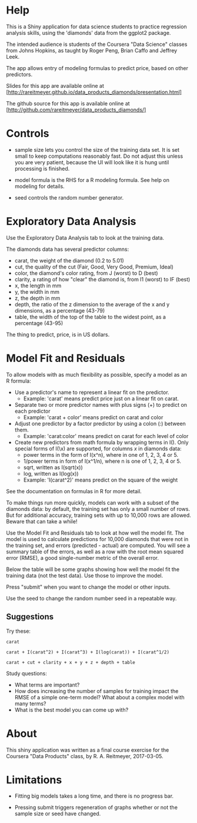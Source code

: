 # Help

This is a Shiny application for data science students
to practice regression analysis skills, using the 'diamonds'
data from the ggplot2 package.
                     
The intended audience is students of the Coursera "Data Science"
classes from Johns Hopkins, as taught by Roger Peng, Brian Caffo
and Jeffrey Leek.

The app allows entry of modeling formulas to predict price,
based on other predictors.

Slides for this app are available online at
[http://rareitmeyer.github.io/data_products_diamonds/presentation.html]

The github source for this app is available online at
[http://github.com/rareitmeyer/data_products_diamonds/]

# Controls

* sample size lets you control the size of the training data set. It is set small to keep computations reasonably fast. Do not adjust this unless you are very patient, because the UI will look like it is hung until processing is finished.

* model formula is the RHS for a R modeling formula. See help on modeling for details.

* seed controls the random number generator.


# Exploratory Data Analysis

Use the Exploratory Data Analysis tab to look at the training data. 

The diamonds data has several predictor columns:

* carat, the weight of the diamond (0.2 to 5.01)
* cut, the quality of the cut (Fair, Good, Very Good, Premium, Ideal)
* color, the diamond's color rating, from J (worst) to D (best)
* clarity, a rating of how "clear" the diamond is, from I1 (worst) to IF (best)
* x, the length in mm
* y, the width in mm
* z, the depth in mm
* depth, the ratio of the z dimension to the average of the x and y dimensions, as a percentage (43-79)
* table, the width of the top of the table to the widest point, as a percentage (43-95)

The thing to predict, price, is in US dollars.


# Model Fit and Residuals 

To allow models with as much flexibility as possible, specify a model as an R formula:

* Use a predictor's name to represent a linear fit on the predictor.
    * Example: 'carat' means predict price just on a linear fit on carat.
* Separate two or more predictor names with plus signs (+) to predict on each predictor
    * Example: 'carat + color' means predict on carat and color
* Adjust one predictor by a factor predictor by using a colon (:) between them.
    * Example: 'carat:color' means predict on carat for each level of color
* Create new predictors from math formula by wrapping terms in I(). Only special
    forms of I(\x) are supported, for columns *x* in diamonds data:
    * power terms in the form of I(x\^n), where in one of 1, 2, 3, 4 or 5.
    * 1/power terms in form of I(x\^1/n), where n is one of 1, 2, 3, 4 or 5.
    * sqrt, written as I(sqrt(x))
    * log, written as I(log(x))
    * Example: 'I(carat\^2)' means predict on the square of the weight
    
See the documentation on formulas in R for more detail.
    
To make things run more quickly, models can work with a subset of the diamonds data:
by default, the training set has only a small number of rows. But for additional
accuracy, training sets with up to 10,000 rows are allowed. Beware that can take a
while!

Use the Model Fit and Residuals tab to look at how well the model fit. The
model is used to calculate predictions for 10,000 diamonds that were not in
the training set, and errors (predicted - actual) are computed. You will
see a summary table of the errors, as well as a row with the root mean
squared error (RMSE), a good single-number metric of the overall error.

Below the table will be some graphs showing how well the model fit the training
data (not the test data). Use those to improve the model.

Press "submit" when you want to change the model or other inputs.

Use the seed to change the random number seed in a repeatable way.

## Suggestions

Try these:

~~~~
carat
~~~~
    
~~~~
carat + I(carat^2) + I(carat^3) + I(log(carat)) + I(carat^1/2)
~~~~

~~~~
carat + cut + clarity + x + y + z + depth + table
~~~~

Study questions:

* What terms are important?
* How does increasing the number of samples for training impact the 
    RMSE of a simple one-term model? What about a complex model with
    many terms?
* What is the best model you can come up with?


# About

This shiny application was written as a final course exercise for
the Coursera "Data Products" class, by R. A. Reitmeyer, 2017-03-05.

# Limitations

* Fitting big models takes a long time, and there is no progress bar.

* Pressing submit triggers regeneration of graphs whether or not the
sample size or seed have changed.
